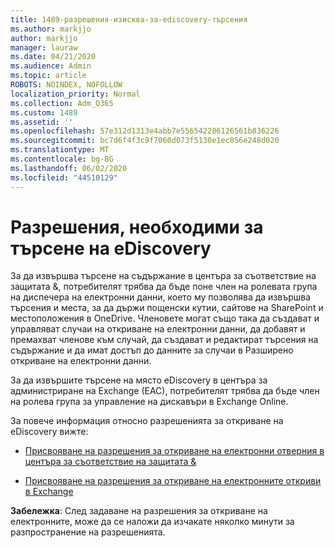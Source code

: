 ```yaml
---
title: 1489-разрешения-изисква-за-ediscovery-търсения
ms.author: markjjo
author: markjjo
manager: lauraw
ms.date: 04/21/2020
ms.audience: Admin
ms.topic: article
ROBOTS: NOINDEX, NOFOLLOW
localization_priority: Normal
ms.collection: Adm_O365
ms.custom: 1489
ms.assetid: ''
ms.openlocfilehash: 57e312d1313e4abb7e556542286126561b836226
ms.sourcegitcommit: bc7d6f4f3c9f7060d073f5130e1ec856e248d020
ms.translationtype: MT
ms.contentlocale: bg-BG
ms.lasthandoff: 06/02/2020
ms.locfileid: "44510129"
---
```

# <a name="permissions-required-for-ediscovery-searches"></a>Разрешения, необходими за търсене на eDiscovery

За да извършва търсене на съдържание в центъра за съответствие на защитата &, потребителят трябва да бъде поне член на ролевата група на диспечера на електронни данни, което му позволява да извършва търсения и места, за да държи пощенски кутии, сайтове на SharePoint и местоположения в OneDrive. Членовете могат също така да създават и управляват случаи на откриване на електронни данни, да добавят и премахват членове към случай, да създават и редактират търсения на съдържание и да имат достъп до данните за случаи в Разширено откриване на електронни данни.

За да извършите търсене на място eDiscovery в центъра за администриране на Exchange (EAC), потребителят трябва да бъде член на ролева група за управление на дискавъри в Exchange Online.

За повече информация относно разрешенията за откриване на eDiscovery вижте: 

- [Присвояване на разрешения за откриване на електронни отверния в центъра за съответствие на защитата &](https://docs.microsoft.com/microsoft-365/compliance/assign-ediscovery-permissions)

- [Присвояване на разрешения за откриване на електронните откриви в Exchange](https://docs.microsoft.com/exchange/security-and-compliance/in-place-ediscovery/assign-ediscovery-permissions)

**Забележка**: След задаване на разрешения за откриване на електронните, може да се наложи да изчакате няколко минути за разпространение на разрешенията.
